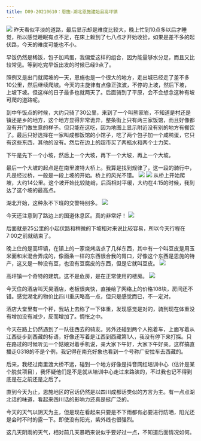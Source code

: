 ```yaml
---
title: D09-20210610：恩施-湖北恩施建始县高坪镇
---
```


![](https://ridemypic.oss-cn-chengdu.aliyuncs.com/rideimg/0610.png)
昨天看似平淡的道路，最后显示却是难度比较大，晚上忙到10点多以后才睡觉，所以感觉睡眠有点不足，在床上赖到了七八点才开始收拾，如果是差不多的起伏路，今天的难度可能也不小。


早饭仍然是稀饭，包子加鸡蛋，我偏爱这样的组合，因为能量够水分足，而且又比较常见。等到吃完早饭出发的时候已经9点了。


照例又是出门就爬坡的一天，恩施也是一个很大的地方，走出城已经走了差不多10公里，然后继续爬坡。今天的主旋律有点像正弦波，不停的上坡，然后下坡，上坡下坡。但这样的日子最多也就两天了。后面骑到了平原，会不会想念这种有坡可爬的道路呢。


到中午饭点的时候，大约只骑了30公里，来到了一个叫熊家岩，不知道是村还是镇还是乡的地方，这个地方显得非常诡异，整条街上只有两三家饭馆，而且好像都没有开门做生意的样子。但只能在这吃，因为地图上显示附近没有别的地方有餐饮了。最后只好选择在一家叫成都饭馆的小馆子，吃了两个包子加一个咸鸭蛋，它只有这些东西，其他的没有。然后在边上的超市买了两瓶水和两个士力架。


下午是先下一个小坡，然后上一个大坡，再下一个大坡，再上一个大坡。


最后一个大坡的起点是在南里渡特大桥上。我算是找到规律了，这一段的骑行中，凡是经过桥，一般是一段上坡的开始。桥上的风光不错。
![](https://ridemypic.oss-cn-chengdu.aliyuncs.com/rideimg/IMG_20210610_141540.jpg)
![](https://ridemypic.oss-cn-chengdu.aliyuncs.com/rideimg/IMG_20210610_141732.jpg)
从桥上开始爬坡，大约14公里。这个坡开始比较陡峭，后面相对平缓，大约在4:15的时候，我到达了这个坡的最高点。


湖北开始，这种永不下班的交警特别多。
![](https://ridemypic.oss-cn-chengdu.aliyuncs.com/rideimg/IMG_20210610_165040.jpg)


今天还注意到了路边上的国道休息区。真的非常好！
![](https://ridemypic.oss-cn-chengdu.aliyuncs.com/rideimg/IMG_20210610_181503.jpg)


后面就是25公里的小起伏路和稍微的下坡相对来说比较容易，所以今天行程在7:00之前就结束了。


晚上住的是高坪镇，在镇上的一家烧烤店点了几样东西，其中有一个叫豆皮是用玉米面和米混合弄成的，像面条一样的东西很合我的胃口，好像这个东西是恩施的特产，这又是一种没有豆，也没有豆腐皮的东西，但是它就叫豆皮。
![](https://ridemypic.oss-cn-chengdu.aliyuncs.com/rideimg/IMG_20210610_195336.jpg)


高坪镇一个奇特的建筑。这不是危房，是在正常使用的楼房。
![](https://ridemypic.oss-cn-chengdu.aliyuncs.com/rideimg/IMG_20210610_202227.jpg)


今天住的酒店叫天昊酒店，老板很爽快，直接给了网络上的价格108块，房间还不错。感觉湖北的物价比四川重庆略高一点，但只是感觉而已，不一定对。


酒店大堂里有一个秤，我站上去称了一下体重，发现感觉是对的，骑到现在体重没有增加没有减少，反而增加了。惆怅之中。


今天在路上仍然遇到了一队往西去的骑友。另外还碰到两个人拖着车，上面写着从江西徒步到西藏的标语，好像还写着是江西到西藏第1人，我没有停下来打探。只在路过的时候听见一个姑娘对着手机说，亲大家下午好，大家下午好亲。这样搞直播走G318的不是个例，我记得在南充好象也看到一个号称广安拉车去西藏的。


后来，我经过南里渡大桥不远，碰到一个地方好像是抖音网红培训中心（估计是某个脱贫项目），我怀疑他们是不是就从培训中心走过来路演的，不过我也记不得到底是在之前还是之后了。


直到今天为止，恩施地区的官话仍然是以四川成都话类似的方言为主。有一点点湖北话的味道，看起来四川话的影响力还真是挺广泛的。


今天的天气以阴天为主，但是现在看起来只要是不下雨都有必要进行防晒，阳光还是会时不时的露一下。即使没有阳光，紫外线也很强烈。


这几天阴雨的天气，相对前几天暴晒来说似乎要好过一点，不知道后面情况如何。